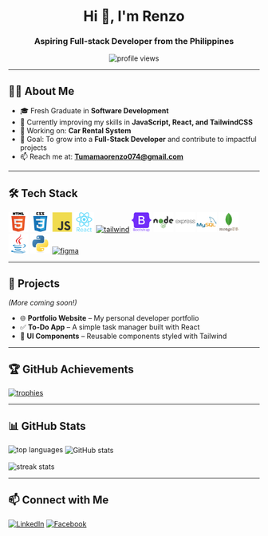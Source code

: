 <h1 align="center">Hi 👋, I'm Renzo</h1>
<h3 align="center">Aspiring Full-stack Developer from the Philippines</h3>

<p align="center">
  <img src="https://komarev.com/ghpvc/?username=renzdioaguilar&label=Profile%20views&color=0e75b6&style=flat" alt="profile views" />
</p>

---

## 👨‍💻 About Me  
- 🎓 Fresh Graduate in **Software Development**  
- 🌱 Currently improving my skills in **JavaScript, React, and TailwindCSS**  
- 🔭 Working on: **Car Rental System**  
- 🚀 Goal: To grow into a **Full-Stack Developer** and contribute to impactful projects  
- 📫 Reach me at: **Tumamaorenzo074@gmail.com**

---

## 🛠️ Tech Stack  
<p align="left"> 
  <a href="https://www.w3.org/html/" target="_blank"><img src="https://raw.githubusercontent.com/devicons/devicon/master/icons/html5/html5-original-wordmark.svg" alt="html5" width="40" height="40"/></a>
  <a href="https://www.w3schools.com/css/" target="_blank"><img src="https://raw.githubusercontent.com/devicons/devicon/master/icons/css3/css3-original-wordmark.svg" alt="css3" width="40" height="40"/></a>
  <a href="https://developer.mozilla.org/en-US/docs/Web/JavaScript" target="_blank"><img src="https://raw.githubusercontent.com/devicons/devicon/master/icons/javascript/javascript-original.svg" alt="javascript" width="40" height="40"/></a>
  <a href="https://reactjs.org/" target="_blank"><img src="https://raw.githubusercontent.com/devicons/devicon/master/icons/react/react-original-wordmark.svg" alt="react" width="40" height="40"/></a>
  <a href="https://tailwindcss.com/" target="_blank"><img src="https://www.vectorlogo.zone/logos/tailwindcss/tailwindcss-icon.svg" alt="tailwind" width="40" height="40"/></a>
  <a href="https://getbootstrap.com" target="_blank"><img src="https://raw.githubusercontent.com/devicons/devicon/master/icons/bootstrap/bootstrap-plain-wordmark.svg" alt="bootstrap" width="40" height="40"/></a>
  <a href="https://nodejs.org" target="_blank"><img src="https://raw.githubusercontent.com/devicons/devicon/master/icons/nodejs/nodejs-original-wordmark.svg" alt="nodejs" width="40" height="40"/></a>
  <a href="https://expressjs.com" target="_blank"><img src="https://raw.githubusercontent.com/devicons/devicon/master/icons/express/express-original-wordmark.svg" alt="express" width="40" height="40"/></a>
  <a href="https://www.mysql.com/" target="_blank"><img src="https://raw.githubusercontent.com/devicons/devicon/master/icons/mysql/mysql-original-wordmark.svg" alt="mysql" width="40" height="40"/></a>
  <a href="https://www.mongodb.com/" target="_blank"><img src="https://raw.githubusercontent.com/devicons/devicon/master/icons/mongodb/mongodb-original-wordmark.svg" alt="mongodb" width="40" height="40"/></a>
  <a href="https://www.java.com" target="_blank"><img src="https://raw.githubusercontent.com/devicons/devicon/master/icons/java/java-original.svg" alt="java" width="40" height="40"/></a>
  <a href="https://www.python.org" target="_blank"><img src="https://raw.githubusercontent.com/devicons/devicon/master/icons/python/python-original.svg" alt="python" width="40" height="40"/></a>
  <a href="https://www.figma.com/" target="_blank"><img src="https://www.vectorlogo.zone/logos/figma/figma-icon.svg" alt="figma" width="40" height="40"/></a>
</p>

---

## 📂 Projects  
*(More coming soon!)*  
- 🌐 **Portfolio Website** – My personal developer portfolio  
- ✅ **To-Do App** – A simple task manager built with React  
- 🎨 **UI Components** – Reusable components styled with Tailwind  

---

## 🏆 GitHub Achievements  
<p align="left"> 
  <a href="https://github.com/ryo-ma/github-profile-trophy">
    <img src="https://github-profile-trophy.vercel.app/?username=renzdioaguilar&theme=onedark" alt="trophies" />
  </a> 
</p>

---

## 📊 GitHub Stats  
<p>
  <img align="left" src="https://github-readme-stats.vercel.app/api/top-langs?username=renzdioaguilar&show_icons=true&locale=en&layout=compact" alt="top languages" />
</p>

<p>&nbsp;<img align="center" src="https://github-readme-stats.vercel.app/api?username=renzdioaguilar&show_icons=true&locale=en" alt="GitHub stats" /></p>

<p><img align="center" src="https://github-readme-streak-stats.herokuapp.com/?user=renzdioaguilar" alt="streak stats" /></p>

---

## 📫 Connect with Me  
<p align="left">
  <a href="https://www.linkedin.com/in/renzo-tumamao-023237348/" target="blank"><img align="center" src="https://raw.githubusercontent.com/rahuldkjain/github-profile-readme-generator/master/src/images/icons/Social/linked-in-alt.svg" alt="LinkedIn" height="30" width="40" /></a>
  <a href="https://www.facebook.com/bongzkie05" target="blank"><img align="center" src="https://raw.githubusercontent.com/rahuldkjain/github-profile-readme-generator/master/src/images/icons/Social/facebook.svg" alt="Facebook" height="30" width="40" /></a>
</p>
